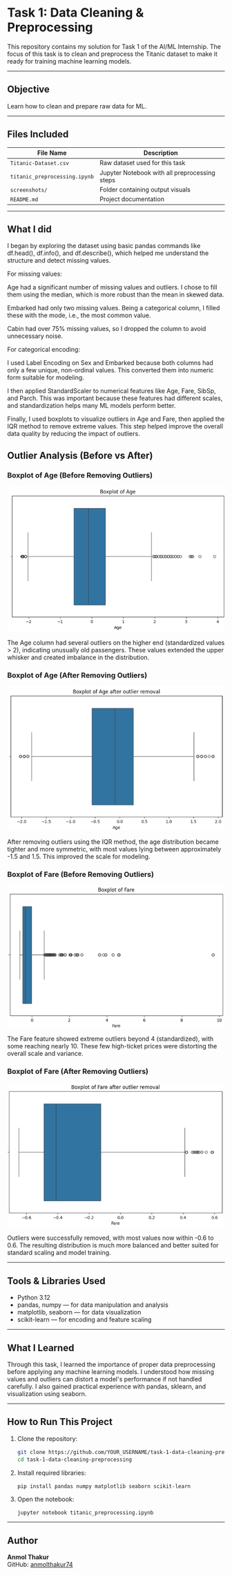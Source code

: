 # Task 1: Data Cleaning & Preprocessing

This repository contains my solution for Task 1 of the AI/ML Internship. The focus of this task is to clean and preprocess the Titanic dataset to make it ready for training machine learning models.

---

## Objective

Learn how to clean and prepare raw data for ML.

---

## Files Included

| File Name                     | Description                                        |
|------------------------------|----------------------------------------------------|
| `Titanic-Dataset.csv`        | Raw dataset used for this task                     |
| `titanic_preprocessing.ipynb`| Jupyter Notebook with all preprocessing steps      |
| `screenshots/`               | Folder containing output visuals                   |
| `README.md`                  | Project documentation                              |

---

## What I did

I began by exploring the dataset using basic pandas commands like df.head(), df.info(), and df.describe(), which helped me understand the structure and detect missing values.

For missing values:

Age had a significant number of missing values and outliers. I chose to fill them using the median, which is more robust than the mean in skewed data.

Embarked had only two missing values. Being a categorical column, I filled these with the mode, i.e., the most common value.

Cabin had over 75% missing values, so I dropped the column to avoid unnecessary noise.

For categorical encoding:

I used Label Encoding on Sex and Embarked because both columns had only a few unique, non-ordinal values. This converted them into numeric form suitable for modeling.

I then applied StandardScaler to numerical features like Age, Fare, SibSp, and Parch. This was important because these features had different scales, and standardization helps many ML models perform better.

Finally, I used boxplots to visualize outliers in Age and Fare, then applied the IQR method to remove extreme values. This step helped improve the overall data quality by reducing the impact of outliers.

## Outlier Analysis (Before vs After)

### Boxplot of Age (Before Removing Outliers)
![Before Outlier Removal - Age](screenshots/boxplot_age_before.png)

The Age column had several outliers on the higher end (standardized values > 2), indicating unusually old passengers. These values extended the upper whisker and created imbalance in the distribution.

### Boxplot of Age (After Removing Outliers)
![After Outlier Removal - Age](screenshots/boxplot_age_after.png)

After removing outliers using the IQR method, the age distribution became tighter and more symmetric, with most values lying between approximately -1.5 and 1.5. This improved the scale for modeling.

### Boxplot of Fare (Before Removing Outliers)
![Before Outlier Removal - Fare](screenshots/boxplot_fare_before.png)

The Fare feature showed extreme outliers beyond 4 (standardized), with some reaching nearly 10. These few high-ticket prices were distorting the overall scale and variance.

### Boxplot of Fare (After Removing Outliers)
![After Outlier Removal - Fare](screenshots/boxplot_fare_after.png)

Outliers were successfully removed, with most values now within -0.6 to 0.6. The resulting distribution is much more balanced and better suited for standard scaling and model training.

---

## Tools & Libraries Used

- Python 3.12
- pandas, numpy — for data manipulation and analysis
- matplotlib, seaborn — for data visualization
- scikit-learn — for encoding and feature scaling

---

## What I Learned

Through this task, I learned the importance of proper data preprocessing before applying any machine learning models. I understood how missing values and outliers can distort a model's performance if not handled carefully. I also gained practical experience with pandas, sklearn, and visualization using seaborn.

---

## How to Run This Project

1. Clone the repository:
   ```bash
   git clone https://github.com/YOUR_USERNAME/task-1-data-cleaning-preprocessing.git
   cd task-1-data-cleaning-preprocessing
   ```

2. Install required libraries:
   ```bash
   pip install pandas numpy matplotlib seaborn scikit-learn
   ```

3. Open the notebook:
   ```
   jupyter notebook titanic_preprocessing.ipynb
   ```

---

## Author

**Anmol Thakur**  
GitHub: [anmolthakur74](https://github.com/anmolthakur74)
